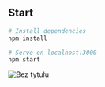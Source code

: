 ## Start

```bash
# Install dependencies 
npm install

# Serve on localhost:3000
npm start
```

![Bez tytułu](https://user-images.githubusercontent.com/77531811/129450138-e40790b9-191b-4b1d-8806-67c95d005994.png)
